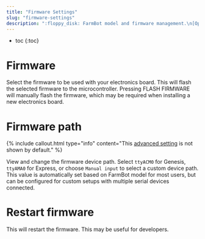 ```yaml
---
title: "Firmware Settings"
slug: "firmware-settings"
description: ":floppy_disk: FarmBot model and firmware management.\n[Open these settings in the app](https://my.farm.bot/app/designer/settings?highlight=firmware)"
---
```


* toc
{:toc}


# Firmware

Select the firmware to be used with your electronics board. This will flash the selected firmware to the microcontroller. Pressing <span class="fb-button fb-yellow">FLASH FIRMWARE</span> will manually flash the firmware, which may be required when installing a new electronics board.

# Firmware path

{%
include callout.html
type="info"
content="This [advanced setting](../settings/parameter-management.md#show-advanced-settings) is not shown by default."
%}

View and change the firmware device path. Select `ttyACM0` for Genesis, `ttyAMA0` for Express, or choose `Manual input` to select a custom device path. This value is automatically set based on FarmBot model for most users, but can be configured for custom setups with multiple serial devices connected.

# Restart firmware

This will restart the firmware. This may be useful for developers.
